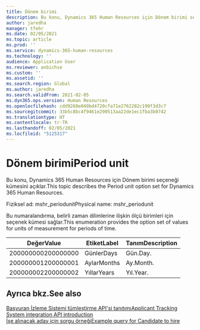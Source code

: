 ```yaml
---
title: Dönem birimi
description: Bu konu, Dynamics 365 Human Resources için Dönem birimi seçeneği kümesini açıklar.
author: jaredha
manager: tfehr
ms.date: 02/05/2021
ms.topic: article
ms.prod: ''
ms.service: dynamics-365-human-resources
ms.technology: ''
audience: Application User
ms.reviewer: anbichse
ms.custom: ''
ms.assetid: ''
ms.search.region: Global
ms.author: jaredha
ms.search.validFrom: 2021-02-05
ms.dyn365.ops.version: Human Resources
ms.openlocfilehash: cdd9268e049bd4720cfa71e2762282c190f3d3c7
ms.sourcegitcommit: 33b5c8bc4f9461e290513aa22de1ec1fba3b0742
ms.translationtype: HT
ms.contentlocale: tr-TR
ms.lasthandoff: 02/05/2021
ms.locfileid: "5125317"
---
```

# <a name="period-unit"></a><span data-ttu-id="a0be6-103">Dönem birimi</span><span class="sxs-lookup"><span data-stu-id="a0be6-103">Period unit</span></span>

<span data-ttu-id="a0be6-104">Bu konu, Dynamics 365 Human Resources için Dönem birimi seçeneği kümesini açıklar.</span><span class="sxs-lookup"><span data-stu-id="a0be6-104">This topic describes the Period unit option set for Dynamics 365 Human Resources.</span></span>

<span data-ttu-id="a0be6-105">Fiziksel ad: mshr_periodunit</span><span class="sxs-lookup"><span data-stu-id="a0be6-105">Physical name: mshr_periodunit</span></span>

<span data-ttu-id="a0be6-106">Bu numaralandırma, belirli zaman dilimlerine ilişkin ölçü birimleri için seçenek kümesi sağlar.</span><span class="sxs-lookup"><span data-stu-id="a0be6-106">This enumeration provides the option set of values for units of measurement for periods of time.</span></span>

| <span data-ttu-id="a0be6-107">Değer</span><span class="sxs-lookup"><span data-stu-id="a0be6-107">Value</span></span> | <span data-ttu-id="a0be6-108">Etiket</span><span class="sxs-lookup"><span data-stu-id="a0be6-108">Label</span></span> | <span data-ttu-id="a0be6-109">Tanım</span><span class="sxs-lookup"><span data-stu-id="a0be6-109">Description</span></span> |
| --- | --- | --- |
| <span data-ttu-id="a0be6-110">200000000</span><span class="sxs-lookup"><span data-stu-id="a0be6-110">200000000</span></span> | <span data-ttu-id="a0be6-111">Günler</span><span class="sxs-lookup"><span data-stu-id="a0be6-111">Days</span></span> | <span data-ttu-id="a0be6-112">Gün.</span><span class="sxs-lookup"><span data-stu-id="a0be6-112">Day.</span></span> |
| <span data-ttu-id="a0be6-113">200000001</span><span class="sxs-lookup"><span data-stu-id="a0be6-113">200000001</span></span> | <span data-ttu-id="a0be6-114">Aylar</span><span class="sxs-lookup"><span data-stu-id="a0be6-114">Months</span></span> | <span data-ttu-id="a0be6-115">Ay.</span><span class="sxs-lookup"><span data-stu-id="a0be6-115">Month.</span></span> |
| <span data-ttu-id="a0be6-116">200000002</span><span class="sxs-lookup"><span data-stu-id="a0be6-116">200000002</span></span> | <span data-ttu-id="a0be6-117">Yıllar</span><span class="sxs-lookup"><span data-stu-id="a0be6-117">Years</span></span> | <span data-ttu-id="a0be6-118">Yıl.</span><span class="sxs-lookup"><span data-stu-id="a0be6-118">Year.</span></span> |

## <a name="see-also"></a><span data-ttu-id="a0be6-119">Ayrıca bkz.</span><span class="sxs-lookup"><span data-stu-id="a0be6-119">See also</span></span>

[<span data-ttu-id="a0be6-120">Başvuran İzleme Sistemi tümleştirme API'si tanıtımı</span><span class="sxs-lookup"><span data-stu-id="a0be6-120">Applicant Tracking System integration API introduction</span></span>](hr-admin-integration-ats-api-introduction.md)<br>
[<span data-ttu-id="a0be6-121">İşe alınacak aday için sorgu örneği</span><span class="sxs-lookup"><span data-stu-id="a0be6-121">Example query for Candidate to hire</span></span>](hr-admin-integration-ats-api-candidate-to-hire-example-query.md)
